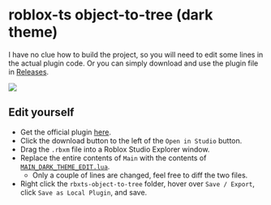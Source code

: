 # roblox-ts object-to-tree (dark theme)

I have no clue how to build the project, so you will need to edit some lines in the actual plugin code. Or you can simply download and use the plugin file in [Releases](https://github.com/charleskimbac/rbxts-Object-To-Tree-darktheme/releases).

![](https://i.imgur.com/wQAdn8U.png)

## Edit yourself
- Get the official plugin [here](https://www.roblox.com/library/3379119778/rbxts-object-to-tree).
- Click the download button to the left of the `Open in Studio` button.
- Drag the `.rbxm` file into a Roblox Studio Explorer window.
- Replace the entire contents of `Main` with the contents of [`MAIN_DARK_THEME_EDIT.lua`](https://github.com/charleskimbac/rbxts-Object-To-Tree-darktheme/blob/master/MAIN_DARK_THEME_EDIT.lua).
	- Only a couple of lines are changed, feel free to diff the two files.
- Right click the `rbxts-object-to-tree` folder, hover over `Save / Export`, click `Save as Local Plugin`, and save.